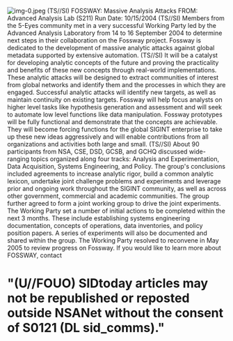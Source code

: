 ![img-0.jpeg](img-0.jpeg)
(TS//SI) FOSSWAY: Massive Analysis Attacks
FROM:
Advanced Analysis Lab (S211)
Run Date: 10/15/2004
(TS//SI) Members from the 5-Eyes community met in a very successful Working Party led by the Advanced Analysis Laboratory from 14 to 16 September 2004 to determine next steps in their collaboration on the Fossway project. Fossway is dedicated to the development of massive analytic attacks against global metadata supported by extensive automation.
(TS//SI) It will be a catalyst for developing analytic concepts of the future and proving the practicality and benefits of these new concepts through real-world implementations. These analytic attacks will be designed to extract communities of interest from global networks and identify them and the processes in which they are engaged. Successful analytic attacks will identify new targets, as well as maintain continuity on existing targets. Fossway will help focus analysts on higher level tasks like hypothesis generation and assessment and will seek to automate low level functions like data manipulation. Fossway prototypes will be fully functional and demonstrate that the concepts are achievable. They will become forcing functions for the global SIGINT enterprise to take up these new ideas aggressively and will enable contributions from all organizations and activities both large and small.
(TS//SI) About 90 participants from NSA, CSE, DSD, GCSB, and GCHQ discussed wide-ranging topics organized along four tracks: Analysis and Experimentation, Data Acquisition, Systems Engineering, and Policy. The group's conclusions included agreements to increase analytic rigor, build a common analytic lexicon, undertake joint challenge problems and experiments and leverage prior and ongoing work throughout the SIGINT community, as well as across other government, commercial and academic communities. The group further agreed to form a joint working group to drive the joint experiments. The Working Party set a number of initial actions to be completed within the next 3 months. These include establishing systems engineering documentation, concepts of operations, data inventories, and policy position papers. A series of experiments will also be documented and shared within the group. The Working Party resolved to reconvene in May 2005 to review progress on Fossway. If you would like to learn more about FOSSWAY, contact

# "(U//FOUO) SIDtoday articles may not be republished or reposted outside NSANet without the consent of S0121 (DL sid_comms)."
